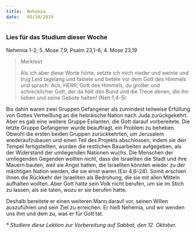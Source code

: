 ```yaml
---
title:  Nehemia
date:   05/10/2019
---
```


### Lies für das Studium dieser Woche
Nehemia 1-2; 5. Mose 7,9; Psalm 23,1-6; 4. Mose 23,19

> <p>Merktext</p>
> Als ich aber diese Worte hörte, setzte ich mich nieder und weinte und trug Leid tagelang und fastete und betete vor dem Gott des Himmels und sprach: Ach, HERR, Gott des Himmels, du großer und schrecklicher Gott, der da hält den Bund und die Treue denen, die ihn lieben und seine Gebote halten! (Neh 1,4–5)

Bis dahin waren zwei Gruppen Gefangener als zumindest teilweise Erfüllung von Gottes Verheißung an die hebräische Nation nach Juda zurückgekehrt. Aber es gab eine weitere Gruppe Exilanten, die Gott darauf vorbereitete. Die letzte Gruppe Gefangener wurde beauftragt, ein Problem zu beheben. Obwohl die ersten beiden Gruppen zurückkehrten, um Jerusalem wiederaufzubauen und einen Teil des Projekts abschlossen, indem sie den Tempel fertigstellten, wurden die restlichen Bauarbeiten aufgegeben, als der Widerstand der umliegenden Nationen wuchs. Die Menschen der umliegenden Gegenden wollten nicht, dass die Israeliten die Stadt und ihre Mauern bauten, weil sie Angst hatten, die Israeliten könnten wieder zu der mächtigen Nation werden, die sie einst waren (Esr 4,6–24). Somit erschien ihnen die Rückkehr der Israeliten als Bedrohung, die sie mit allen Mitteln aufhalten wollten. Aber Gott hatte sein Volk nicht berufen, um sie im Stich zu lassen, als sie taten, wozu er sie berufen hatte.

Deshalb bereitete er einen weiteren Mann darauf vor, seinen Willen auszuführen und sein Ziel zu erreichen. Er hieß Nehemia, und wir wenden uns ihm und dem zu, was er für Gott tat.

_* Studiere diese Lektion zur Vorbereitung auf Sabbat, den 12. Oktober._
